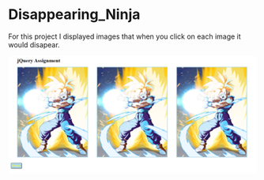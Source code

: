# Disappearing_Ninja

For this project I displayed images that when you click on each image it would disapear. 

![Gohan](https://raw.githubusercontent.com/amountcastlej/Disappearing_Ninja/main/DisappearGohan.png)
